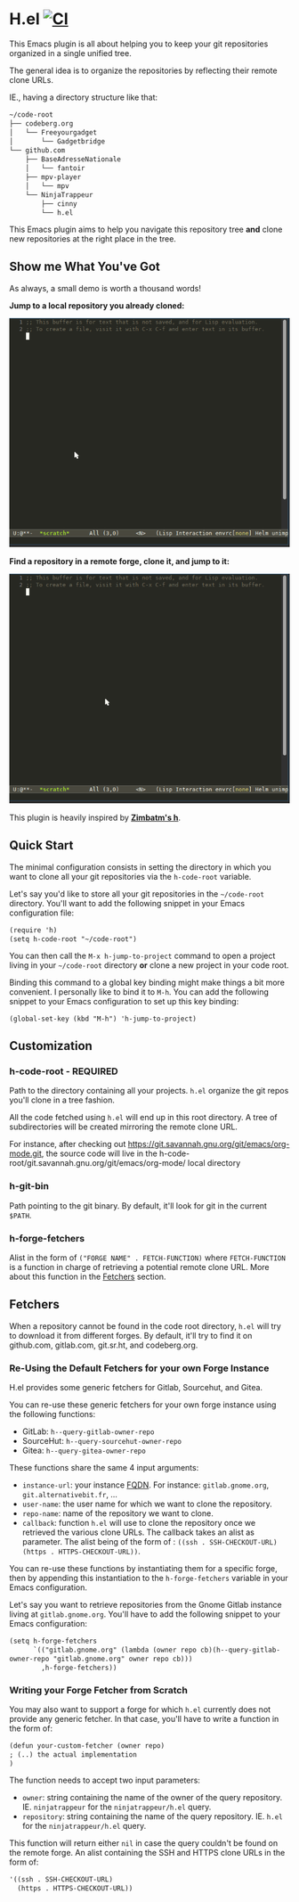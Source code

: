 # H.el  [![CI](https://github.com/NinjaTrappeur/h.el/actions/workflows/test.yml/badge.svg)](https://github.com/NinjaTrappeur/h.el/actions/workflows/test.yml)

This Emacs plugin is all about helping you to keep your git repositories organized in a single unified tree.

The general idea is to organize the repositories by reflecting their remote clone URLs.

IE., having a directory structure like that:

```
~/code-root
├── codeberg.org
│   └── Freeyourgadget
│       └── Gadgetbridge
└── github.com
    ├── BaseAdresseNationale
    │   └── fantoir
    ├── mpv-player
    │   └── mpv
    └── NinjaTrappeur
        ├── cinny
        └── h.el
```

This Emacs plugin aims to help you navigate this repository tree **and** clone new repositories at the right place in the tree.

## Show me What You've Got

As always, a small demo is worth a thousand words!

**Jump to a local repository you already cloned:**

![Screen capture showcasing h.el jumping to a already checked out repository](./doc/assets/jump-local.webp)

**Find a repository in a remote forge, clone it, and jump to it:**

![Screen capture showcasing h.el cloning a git repository from a remote forge before jumping to it](./doc/assets/clone-project.webp)


This plugin is heavily inspired by [**Zimbatm's h**](https://github.com/zimbatm/h).

## Quick Start

The minimal configuration consists in setting the directory in which you want to clone all your git repositories via the `h-code-root` variable.

Let's say you'd like to store all your git repositories in the `~/code-root` directory. You'll want to add the following snippet in your Emacs configuration file:

```elisp
(require 'h)
(setq h-code-root "~/code-root")
```

You can then call the `M-x h-jump-to-project` command to open a project living in your `~/code-root` directory **or** clone a new project in your code root.

Binding this command to a global key binding might make things a bit more convenient. I personally like to bind it to `M-h`. You can add the following snippet to your Emacs configuration to set up this key binding:

```elisp
(global-set-key (kbd "M-h") 'h-jump-to-project)
```

## Customization

### h-code-root - REQUIRED

Path to the directory containing all your projects. `h.el` organize the git repos you'll clone in a tree fashion.

All the code fetched using `h.el` will end up in this root directory. A tree of subdirectories will be created mirroring the remote clone URL.

For instance, after checking out https://git.savannah.gnu.org/git/emacs/org-mode.git, the source code will live in the h-code-root/git.savannah.gnu.org/git/emacs/org-mode/ local directory

### h-git-bin

Path pointing to the git binary. By default, it'll look for git in the current `$PATH`.

### h-forge-fetchers

Alist in the form of `("FORGE NAME" . FETCH-FUNCTION)` where `FETCH-FUNCTION` is a function in charge of retrieving a potential remote clone URL. More about this function in the [Fetchers](#fetchers) section.

## Fetchers

When a repository cannot be found in the code root directory, `h.el` will try to download it from different forges. By default, it'll try to find it on github.com, gitlab.com, git.sr.ht, and codeberg.org.

### Re-Using the Default Fetchers for your own Forge Instance

H.el provides some generic fetchers for Gitlab, Sourcehut, and Gitea.

You can re-use these generic fetchers for your own forge instance using the following functions:

- GitLab: `h--query-gitlab-owner-repo`
- SourceHut: `h--query-sourcehut-owner-repo`
- Gitea: `h--query-gitea-owner-repo`

These functions share the same 4 input arguments:

- `instance-url`: your instance [FQDN](https://fr.wikipedia.org/wiki/Fully_qualified_domain_name). For instance: `gitlab.gnome.org`, `git.alternativebit.fr`, …
- `user-name`: the user name for which we want to clone the repository.
- `repo-name`: name of the repository we want to clone.
- `callback`: function `h.el` will use to clone the repository once we retrieved the various clone URLs. The callback takes an alist as parameter. The alist being of the form of : `((ssh . SSH-CHECKOUT-URL) (https . HTTPS-CHECKOUT-URL))`.

You can re-use these functions by instantiating them for a specific forge, then by appending this instantiation to the `h-forge-fetchers` variable in your Emacs configuration.

Let's say you want to retrieve repositories from the Gnome Gitlab instance living at `gitlab.gnome.org`. You'll have to add the following snippet to your Emacs configuration:

```elisp
(setq h-forge-fetchers
      `(("gitlab.gnome.org" (lambda (owner repo cb)(h--query-gitlab-owner-repo "gitlab.gnome.org" owner repo cb)))
        ,h-forge-fetchers))
```

### Writing your Forge Fetcher from Scratch

You may also want to support a forge for which `h.el` currently does not provide any generic fetcher. In that case, you'll have to write a function in the form of:

```elisp
(defun your-custom-fetcher (owner repo)
; (..) the actual implementation
)
```

The function needs to accept two input parameters:

- `owner`: string containing the name of the owner of the query repository. IE. `ninjatrappeur` for the `ninjatrappeur/h.el` query.
- `repository`: string containing the name of the query repository. IE. `h.el` for the `ninjatrappeur/h.el` query.

This function will return either `nil` in case the query couldn't be found on the remote forge. An alist containing the SSH and HTTPS clone URLs in the form of:

```elisp
'((ssh . SSH-CHECKOUT-URL)
  (https . HTTPS-CHECKOUT-URL))
```
